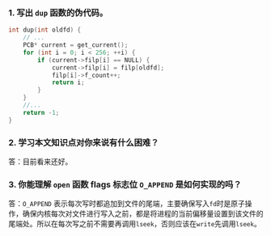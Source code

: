 ### 1. 写出 `dup` 函数的伪代码。

```c
int dup(int oldfd) {
    // ...
    PCB* current = get_current();
    for (int i = 0; i < 256; ++i) {
        if (current->filp[i] == NULL) {
            current->filp[i] = filp[oldfd];
            filp[i]->f_count++;
            return i;
        }
    }
    //...
    return -1;
}
```

### 2. 学习本文知识点对你来说有什么困难？

答：目前看来还好。

### 3. 你能理解 `open` 函数 flags 标志位 `O_APPEND` 是如何实现的吗？

答：`O_APPEND` 表示每次写时都追加到文件的尾端，主要确保写入`fd`时是原子操作，确保内核每次对文件进行写入之前，都是将进程的当前偏移量设置到该文件的尾端处。所以在每次写之前不需要再调用`lseek`，否则应该在`write`先调用`lseek`。
